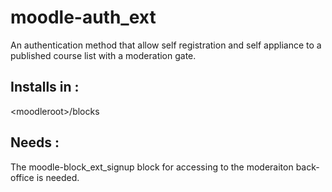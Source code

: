 moodle-auth_ext
===============

An authentication method that allow self registration and self appliance to a published course list with a moderation gate. 

Installs in : 
-------------
&lt;moodleroot&gt;/blocks


Needs : 
-------

The moodle-block_ext_signup block for accessing to the moderaiton back-office is needed.